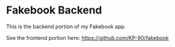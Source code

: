 # Fakebook Backend

This is the backend portion of my Fakebook app.

See the frontend portion here: https://github.com/KP-90/fakebook

